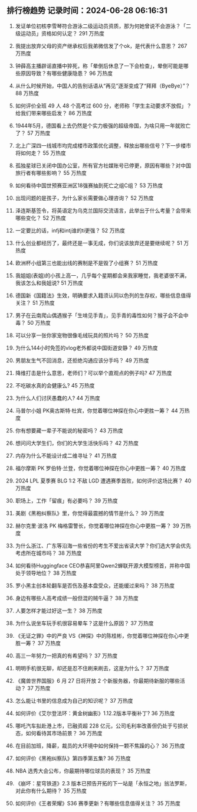
## 排行榜趋势 记录时间：2024-06-28 06:16:31
  
  1. 发证单位初核李雪琴符合游泳二级运动员资质，那为何她曾说不会游泳？「二级运动员」资格如何认定？ 291 万热度
    
  2. 我提出放弃父母的资产继承权后我弟微信发了个ok，是代表什么意思？ 267 万热度
    
  3. 钟薛高主播辟谣直播中猝死，称「晕倒后休息了一下会检查」，晕倒可能是哪些原因导致？有哪些健康隐患？ 96 万热度
    
  4. 从什么时候开始，中国人的告别话语从“再见”逐渐变成了“拜拜（ByeBye）”？ 88 万热度
    
  5. 如何评价全班 49 人 48 个高考过 600 分，老师称「学生主动要求不放假」？给我们带来哪些启发？ 86 万热度
    
  6. 1944年5月，德国看上去仍然是个实力极强的超级帝国，为啥只用一年就败亡了？ 57 万热度
    
  7. 北上广深四一线城市均完成楼市政策优化调整，释放出哪些信号？下一步楼市将如何走？ 55 万热度
    
  8. 孤独星球已关闭中国办公室，所有官方社媒账号已停更，原因有哪些？对中国旅行者有哪些影响？ 55 万热度
    
  9. 如何看待中国世预赛亚洲区18强赛抽到死亡之组C组？ 53 万热度
    
  10. 出现问题的是孩子，为什么家长需要做心理咨询？ 52 万热度
    
  11. 泽连斯基签令，将英语定为乌克兰国际交流语言，此举出于什么考量？会带来哪些变化？ 52 万热度
    
  12. 一定要比的话，infj和intj谁的ti更强？ 52 万热度
    
  13. 什么创业都经历了，最终还是一事无成，你们说该放弃还是要继续呢？ 51 万热度
    
  14. 欧洲杯小组第三也能出线的赛制是不是毁了小组赛？ 51 万热度
    
  15. 我姐姐(表姐)的小孩上高一，几乎每个星期都会来我家睡觉，我老婆很不满，我该怎么和我姐说? 51 万热度
    
  16. 德国新《国籍法》生效，明确要求入籍须认同以色列的生存权，哪些信息值得关注？ 51 万热度
    
  17. 男子在云南爬山偶遇猴子「生啃见手青」，见手青的毒性如何？猴子会不会中毒？ 50 万热度
    
  18. 可以分享一张你家宠物很像毛绒玩具的照片吗？ 50 万热度
    
  19. 为什么144小时免签的vlog老外都说中国街道安静？ 49 万热度
    
  20. 男朋友生气不回消息，还拒绝沟通应该分手吗？ 49 万热度
    
  21. 降维打击是什么意思，老师们？可以举个直观点的例子吗? 47 万热度
    
  22. 不吃碳水真的会健康么? 45 万热度
    
  23. 为什么人们讨厌愚蠢的人? 44 万热度
    
  24. 马普尔小姐 PK奥古斯特·杜宾，你觉着哪位神探在你心中更胜一筹？ 44 万热度
    
  25. 你有想要藏一辈子不能说的秘密吗？ 43 万热度
    
  26. 想问问大学生们，你们的大学生活快乐吗？ 42 万热度
    
  27. 内存为什么不能设计成二维寻址？ 41 万热度
    
  28. 福尔摩斯 PK 罗伯特·兰登，你觉着哪位神探在你心中更胜一筹？ 40 万热度
    
  29. 2024 LPL 夏季赛 BLG 1:2 不敌 LGD 遭遇赛季首败，如何评价这场比赛？ 40 万热度
    
  30. 职场上，工作「留痕」有必要吗？ 39 万热度
    
  31. 美剧《黑袍纠察队》里，你觉得最震撼的情节是什么？ 39 万热度
    
  32. 赫尔克里·波洛 PK 梅格雷警长，你觉着哪位神探在你心中更胜一筹？ 39 万热度
    
  33. 为什么浙江、广东等沿海一些省份的考生不爱出省读大学？你们选大学会优先考虑所在城市吗？ 38 万热度
    
  34. 如何看待Huggingface CEO恭喜阿里Qwen2蝉联开源大模型榜首，并称中国处于领导地位？ 38 万热度
    
  35. 罗小黑主创本轮翻车是否伤及基本盘受众，还能缓过来吗？ 38 万热度
    
  36. 身边有哪些人高考成绩一般但混的贼牛逼？ 38 万热度
    
  37. 人要怎样才能过好这一生？ 38 万热度
    
  38. 为什么说坐车玩手机很容易晕车？这是什么原因？ 37 万热度
    
  39. 《无证之罪》中的严良 VS《神探》中的陈桂彬，你觉着哪位神探在你心中更胜一筹？ 37 万热度
    
  40. 高三一年努力一把真的有希望吗？ 37 万热度
    
  41. 明明手机很无聊，却还是忍不住刷来刷去，这是为什么？ 37 万热度
    
  42. 《魔兽世界国服》6 月 27 日将开放 2 个新服务器，你最期待新服的哪些活动？ 37 万热度
    
  43. 怎么能让书里的信息成为自己的知识呢？ 37 万热度
    
  44. 如何评价《艾尔登法环：黄金树幽影》1.12.2版本平衡补丁? 36 万热度
    
  45. 哪吒汽车拟赴港上市，已融资超 228 亿元，公司毛利率改善但仍处于亏损状态，如何看待其市场前景？ 36 万热度
    
  46. 在目前加班，降薪，裁员的大环境中如何保持一颗不焦躁的心？ 36 万热度
    
  47. 如何评价《黑袍纠察队》第四季第五集? 36 万热度
    
  48. NBA 选秀大会公布，你最期待哪位球员的表现？ 35 万热度
    
  49. 《崩坏：星穹铁道》2.3 版本已预告开拓的下一站是「永恒之地」翁法罗斯，对此你有什么期待？ 35 万热度
    
  50. 如何评价《王者荣耀》S36 赛季更新？有哪些信息值得关注？ 35 万热度
    